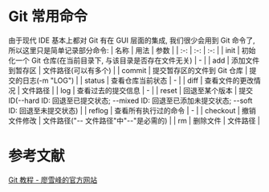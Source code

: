 # Git 常用命令
由于现代 IDE 基本上都对 Git 有在 GUI 层面的集成, 我们很少会用到 Git 命令了, 所以这里只是简单记录部分命令:
| 名称 | 用法 | 参数 |
| :-: | :-: | :-: |
| init | 初始化一个 Git 仓库(在当前目录下, 与该目录是否存在文件无关) | - |
| add | 添加文件到暂存区 | 文件路径(可以有多个) |
| commit | 提交暂存区的文件到 Git 仓库 | 提交的日志(-m "LOG") |
| status | 查看仓库当前状态 | - |
| diff | 查看文件的更改情况 | 文件路径 |
| log | 查看过去的提交信息 | - |
| reset | 回退至某个版本 | 提交ID(--hard ID: 回退至已提交状态; --mixed ID: 回退至已添加未提交状态; --soft ID: 回退至未提交状态) |
| reflog | 查看所有执行过的命令 | - |
| checkout | 撤销文件修改 | 文件路径("-- 文件路径"中"--"是必需的) |
| rm | 删除文件 | 文件路径 |

# 参考文献
[Git 教程 - 廖雪峰的官方网站](https://liaoxuefeng.com/books/git/introduction/index.html)
